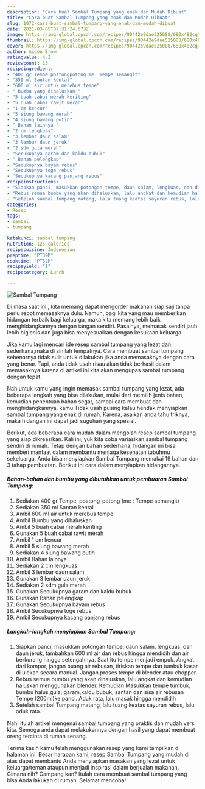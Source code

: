 ```yaml
---
description: "Cara buat Sambal Tumpang yang enak dan Mudah Dibuat"
title: "Cara buat Sambal Tumpang yang enak dan Mudah Dibuat"
slug: 1072-cara-buat-sambal-tumpang-yang-enak-dan-mudah-dibuat
date: 2021-03-05T07:31:24.673Z
image: https://img-global.cpcdn.com/recipes/90442e9dae525088/680x482cq70/sambal-tumpang-foto-resep-utama.jpg
thumbnail: https://img-global.cpcdn.com/recipes/90442e9dae525088/680x482cq70/sambal-tumpang-foto-resep-utama.jpg
cover: https://img-global.cpcdn.com/recipes/90442e9dae525088/680x482cq70/sambal-tumpang-foto-resep-utama.jpg
author: Aiden Brown
ratingvalue: 4.2
reviewcount: 13
recipeingredient:
- "400 gr Tempe postongpotong me  Tempe semangit"
- "350 ml Santan kental"
- "600 ml air untuk merebus tempe"
- " Bumbu yang dihaluskan "
- "5 buah cabai merah keriting"
- "5 buah cabai rawit merah"
- "1 cm kencur"
- "5 siung bawang merah"
- "4 siung bawang putih"
- " Bahan lainnya "
- "2 cm lengkuas"
- "3 lembar daun salam"
- "3 lembar daun jeruk"
- "2 sdm gula merah"
- "Secukupnya garam dan kaldu bubuk"
- " Bahan pelengkap"
- "Secukupnya bayam rebus"
- "Secukupnya toge rebus"
- "Secukupnya kacang panjang rebus"
recipeinstructions:
- "Siapkan panci, masukkan potongan tempe, daun salam, lengkuas, dan daun jeruk, tambahkan 600 ml air dan rebus hingga mendidih dan air berkurang hingga setengahnya. Saat itu tempe menjadi empuk. Angkat dari kompor, jangan buang air rebusan, tiriskan tempe dan tumbuk kasar di ulekan secara manual. Jangan proses tempe di blender atau chopper."
- "Rebus semua bumbu yang akan dihaluskan, lalu angkat dan kemudian haluskan menggunakan blender. Kemudian Masukkan tempe tumbuk, bumbu halus,gula, garam,kaldu bubuk, santan dan sisa air rebusan Tempe (200ml)ke panci. Aduk rata, lalu masak hingga mendidih"
- "Setelah sambal Tumpang matang, lalu tuang keatas sayuran rebus, lalu aduk rata."
categories:
- Resep
tags:
- sambal
- tumpang

katakunci: sambal tumpang 
nutrition: 125 calories
recipecuisine: Indonesian
preptime: "PT39M"
cooktime: "PT52M"
recipeyield: "1"
recipecategory: Lunch

---
```



![Sambal Tumpang](https://img-global.cpcdn.com/recipes/90442e9dae525088/680x482cq70/sambal-tumpang-foto-resep-utama.jpg)

Di masa  saat ini , kita memang dapat mengorder makanan siap saji tanpa perlu repot memasaknya dulu. Namun, bagi kita yang mau memberikan hidangan terbaik bagi keluarga, maka kita memang lebih baik menghidangkannya dengan tangan sendiri. Pasalnya, memasak sendiri jauh lebih higienis dan juga bisa menyesuaikan dengan kesukaan keluarga.

Jika kamu lagi mencari ide resep sambal tumpang yang lezat dan sederhana,maka di sinilah tempatnya. Cara membuat sambal tumpang  sebenarnya tidak sulit untuk dilakukan jika anda memasaknya dengan cara yang benar. Tapi, anda tidak usah risau akan tidak berhasil dalam memasaknya 
karena di artikel ini kita akan mengupas sambal tumpang dengan tepat.  



Nah untuk kamu yang ingin memasak sambal tumpang yang lezat, ada beberapa langkah yang bisa dilakukan, mulai dari memilih jenis bahan, kemudian penentuan bahan segar, sampai cara membuat dan menghidangkannya. kamu Tidak usah pusing kalau hendak menyiapkan sambal tumpang yang enak di rumah. Karena, asalkan anda  tahu triknya, maka hidangan ini dapat jadi suguhan yang spesial.

Berikut, ada beberapa cara mudah dalam mengolah resep sambal tumpang yang siap dikreasikan. Kali ini, yuk kita coba variasikan sambal tumpang sendiri di rumah. Tetap dengan bahan sederhana, hidangan ini bisa memberi manfaat dalam membantu menjaga kesehatan tubuhmu sekeluarga. Anda bisa menyiapkan Sambal Tumpang memakai 19 bahan dan 3 tahap pembuatan. Berikut ini cara dalam menyiapkan hidangannya.

<!--inarticleads1-->

##### Bahan-bahan dan bumbu yang dibutuhkan untuk pembuatan Sambal Tumpang:

1. Sediakan 400 gr Tempe, postong-potong (me : Tempe semangit)
1. Sediakan 350 ml Santan kental
1. Ambil 600 ml air untuk merebus tempe
1. Ambil  Bumbu yang dihaluskan :
1. Ambil 5 buah cabai merah keriting
1. Gunakan 5 buah cabai rawit merah
1. Ambil 1 cm kencur
1. Ambil 5 siung bawang merah
1. Sediakan 4 siung bawang putih
1. Ambil  Bahan lainnya :
1. Sediakan 2 cm lengkuas
1. Ambil 3 lembar daun salam
1. Gunakan 3 lembar daun jeruk
1. Sediakan 2 sdm gula merah
1. Gunakan Secukupnya garam dan kaldu bubuk
1. Gunakan  Bahan pelengkap
1. Gunakan Secukupnya bayam rebus
1. Ambil Secukupnya toge rebus
1. Ambil Secukupnya kacang panjang rebus




<!--inarticleads2-->

##### Langkah-langkah menyiapkan Sambal Tumpang:

1. Siapkan panci, masukkan potongan tempe, daun salam, lengkuas, dan daun jeruk, tambahkan 600 ml air dan rebus hingga mendidih dan air berkurang hingga setengahnya. Saat itu tempe menjadi empuk. Angkat dari kompor, jangan buang air rebusan, tiriskan tempe dan tumbuk kasar di ulekan secara manual. Jangan proses tempe di blender atau chopper.
1. Rebus semua bumbu yang akan dihaluskan, lalu angkat dan kemudian haluskan menggunakan blender. Kemudian Masukkan tempe tumbuk, bumbu halus,gula, garam,kaldu bubuk, santan dan sisa air rebusan Tempe (200ml)ke panci. Aduk rata, lalu masak hingga mendidih
1. Setelah sambal Tumpang matang, lalu tuang keatas sayuran rebus, lalu aduk rata.




Nah, itulah artikel mengenai  sambal tumpang  yang praktis dan mudah versi kita. Semoga anda dapat melakukannya dengan hasil yang dapat membuat oreng tercinta di rumah senang. 

Terima kasih kamu telah menggunakan resep yang kami tampilkan di halaman ini. Besar harapan kami, resep  Sambal Tumpang yang mudah di atas dapat membantu Anda menyiapkan masakan yang lezat untuk keluarga/teman ataupun menjadi inspirasi dalam berjualan makanan. Gimana nih? Gampang kan? Itulah cara membuat sambal tumpang yang bisa Anda lakukan di rumah. Selamat mencoba!

